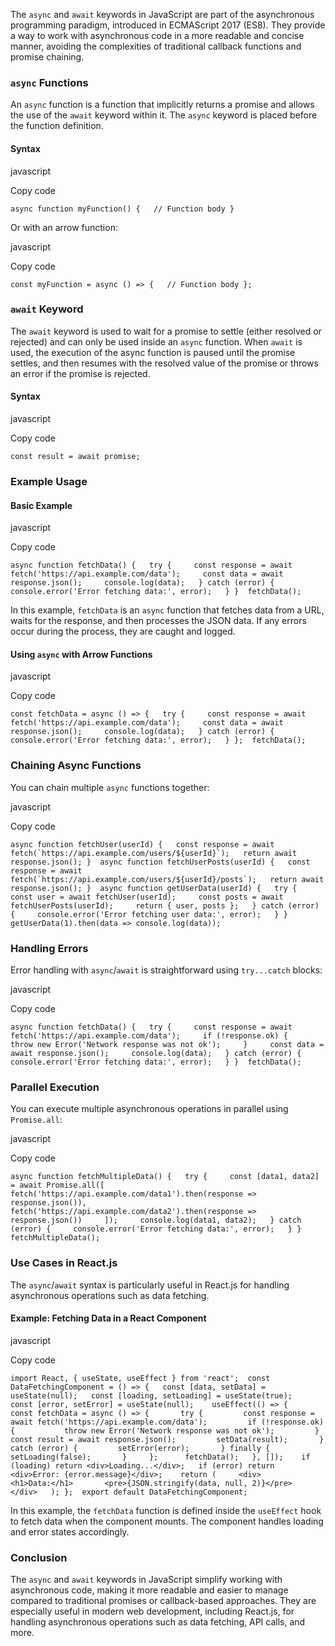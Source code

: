 The `async` and `await` keywords in JavaScript are part of the asynchronous programming paradigm, introduced in ECMAScript 2017 (ES8). They provide a way to work with asynchronous code in a more readable and concise manner, avoiding the complexities of traditional callback functions and promise chaining.

### `async` Functions

An `async` function is a function that implicitly returns a promise and allows the use of the `await` keyword within it. The `async` keyword is placed before the function definition.

#### Syntax

javascript

Copy code

`async function myFunction() {   // Function body }`

Or with an arrow function:

javascript

Copy code

`const myFunction = async () => {   // Function body };`

### `await` Keyword

The `await` keyword is used to wait for a promise to settle (either resolved or rejected) and can only be used inside an `async` function. When `await` is used, the execution of the async function is paused until the promise settles, and then resumes with the resolved value of the promise or throws an error if the promise is rejected.

#### Syntax

javascript

Copy code

`const result = await promise;`

### Example Usage

#### Basic Example

javascript

Copy code

`async function fetchData() {   try {     const response = await fetch('https://api.example.com/data');     const data = await response.json();     console.log(data);   } catch (error) {     console.error('Error fetching data:', error);   } }  fetchData();`

In this example, `fetchData` is an `async` function that fetches data from a URL, waits for the response, and then processes the JSON data. If any errors occur during the process, they are caught and logged.

#### Using `async` with Arrow Functions

javascript

Copy code

`const fetchData = async () => {   try {     const response = await fetch('https://api.example.com/data');     const data = await response.json();     console.log(data);   } catch (error) {     console.error('Error fetching data:', error);   } };  fetchData();`

### Chaining Async Functions

You can chain multiple `async` functions together:

javascript

Copy code

``async function fetchUser(userId) {   const response = await fetch(`https://api.example.com/users/${userId}`);   return await response.json(); }  async function fetchUserPosts(userId) {   const response = await fetch(`https://api.example.com/users/${userId}/posts`);   return await response.json(); }  async function getUserData(userId) {   try {     const user = await fetchUser(userId);     const posts = await fetchUserPosts(userId);     return { user, posts };   } catch (error) {     console.error('Error fetching user data:', error);   } }  getUserData(1).then(data => console.log(data));``

### Handling Errors

Error handling with `async`/`await` is straightforward using `try...catch` blocks:

javascript

Copy code

`async function fetchData() {   try {     const response = await fetch('https://api.example.com/data');     if (!response.ok) {       throw new Error('Network response was not ok');     }     const data = await response.json();     console.log(data);   } catch (error) {     console.error('Error fetching data:', error);   } }  fetchData();`

### Parallel Execution

You can execute multiple asynchronous operations in parallel using `Promise.all`:

javascript

Copy code

`async function fetchMultipleData() {   try {     const [data1, data2] = await Promise.all([       fetch('https://api.example.com/data1').then(response => response.json()),       fetch('https://api.example.com/data2').then(response => response.json())     ]);     console.log(data1, data2);   } catch (error) {     console.error('Error fetching data:', error);   } }  fetchMultipleData();`

### Use Cases in React.js

The `async`/`await` syntax is particularly useful in React.js for handling asynchronous operations such as data fetching.

#### Example: Fetching Data in a React Component

javascript

Copy code

`import React, { useState, useEffect } from 'react';  const DataFetchingComponent = () => {   const [data, setData] = useState(null);   const [loading, setLoading] = useState(true);   const [error, setError] = useState(null);    useEffect(() => {     const fetchData = async () => {       try {         const response = await fetch('https://api.example.com/data');         if (!response.ok) {           throw new Error('Network response was not ok');         }         const result = await response.json();         setData(result);       } catch (error) {         setError(error);       } finally {         setLoading(false);       }     };      fetchData();   }, []);    if (loading) return <div>Loading...</div>;   if (error) return <div>Error: {error.message}</div>;    return (     <div>       <h1>Data:</h1>       <pre>{JSON.stringify(data, null, 2)}</pre>     </div>   ); };  export default DataFetchingComponent;`

In this example, the `fetchData` function is defined inside the `useEffect` hook to fetch data when the component mounts. The component handles loading and error states accordingly.

### Conclusion

The `async` and `await` keywords in JavaScript simplify working with asynchronous code, making it more readable and easier to manage compared to traditional promises or callback-based approaches. They are especially useful in modern web development, including React.js, for handling asynchronous operations such as data fetching, API calls, and more.

 